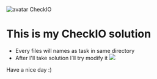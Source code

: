 ![avatar CheckIO](https://www.gravatar.com/avatar/e017ca80fb6f09f90c93e64567006240?s=80)
# This is my CheckIO solution
* Every files will names as task in same directory
* After I'll take solution I`ll try modify it
![](https://d17mnqrx9pmt3e.cloudfront.net/cdn/files2/images/stations/initiation/silver.svg)

Have a nice day :)
